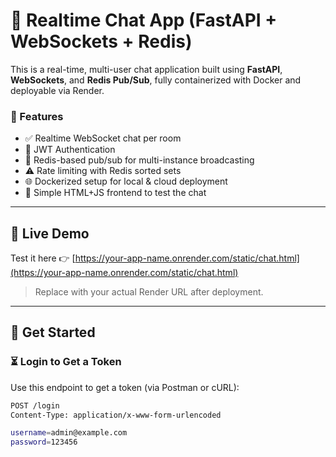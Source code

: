 # 💬 Realtime Chat App (FastAPI + WebSockets + Redis)

This is a real-time, multi-user chat application built using **FastAPI**, **WebSockets**, and **Redis Pub/Sub**, fully containerized with Docker and deployable via Render.

### 🧠 Features

- ✅ Realtime WebSocket chat per room
- 🔐 JWT Authentication
- 🚦 Redis-based pub/sub for multi-instance broadcasting
- ⚠️ Rate limiting with Redis sorted sets
- 🌐 Dockerized setup for local & cloud deployment
- 🌈 Simple HTML+JS frontend to test the chat

---

## 🚀 Live Demo

Test it here 👉 [https://your-app-name.onrender.com/static/chat.html](https://your-app-name.onrender.com/static/chat.html)

> Replace with your actual Render URL after deployment.

---

## 🔐 Get Started

### ⏳ Login to Get a Token

Use this endpoint to get a token (via Postman or cURL):

```bash
POST /login
Content-Type: application/x-www-form-urlencoded

username=admin@example.com
password=123456
